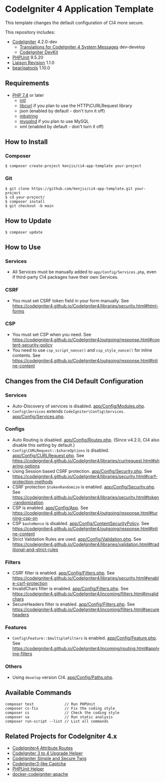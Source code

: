 # CodeIgniter 4 Application Template

This template changes the default configuration of CI4 more secure.

This repository includes:

- [CodeIgniter](https://github.com/codeigniter4/CodeIgniter4) 4.2.0-dev
  - [Translations for CodeIgniter 4 System Messages](https://github.com/codeigniter4/translations) dev-develop
  - [CodeIgniter DevKit](https://github.com/codeigniter4/devkit)
- [PHPUnit](https://github.com/sebastianbergmann/phpunit) 9.5.20
- [Liaison Revision](https://github.com/paulbalandan/liaison-revision) 1.1.0
- [bear/qatools](https://github.com/bearsunday/BEAR.QATools) 1.10.0

## Requirements

- [PHP 7.4](https://www.php.net/releases/7_4_0.php) or later
  - [intl](http://php.net/manual/en/intl.requirements.php)
  - [libcurl](http://php.net/manual/en/curl.requirements.php) if you plan to use the HTTP\CURLRequest library
  - json (enabled by default - don't turn it off)
  - [mbstring](http://php.net/manual/en/mbstring.installation.php)
  - [mysqlnd](http://php.net/manual/en/mysqlnd.install.php) if you plan to use MySQL
  - xml (enabled by default - don't turn it off)

## How to Install

### Composer

```sh-session
$ composer create-project kenjis/ci4-app-template your-project
```

### Git

```sh-session
$ git clone https://github.com/kenjis/ci4-app-template.git your-project
$ cd your-project/
$ composer install
$ git checkout -b main
```

## How to Update

```sh-session
$ composer update
```

## How to Use

### Services

- All Services must be manually added to `app/Config/Services.php`, even if third-party CI4 packages have their own Services.

### CSRF

- You must set CSRF token field in your form manually. See https://codeigniter4.github.io/CodeIgniter4/libraries/security.html#html-forms

### CSP

- You must set CSP when you need. See https://codeigniter4.github.io/CodeIgniter4/outgoing/response.html#content-security-policy
- You need to use `csp_script_nonce()` and `csp_style_nonce()` for inline contents. See https://codeigniter4.github.io/CodeIgniter4/outgoing/response.html#inline-content

## Changes from the CI4 Default Configuration

### Services

- Auto-Discovery of services is disabled. [app/Config/Modules.php](https://github.com/kenjis/ci4-app-template/blob/ci4-app-template/app/Config/Modules.php#L51).
- `Config\Services` extends `CodeIgniter\Config\Services`. [app/Config/Services.php](https://github.com/kenjis/ci4-app-template/blob/ci4-app-template/app/Config/Services.php#L20).

### Configs

- Auto Routing is disabled. [app/Config/Routes.php](https://github.com/kenjis/ci4-app-template/blob/ci4-app-template/app/Config/Routes.php#L24). (Since v4.2.0, CI4 also disable this setting by default.)
- `Config\CURLRequest::$shareOptions` is disabled. [app/Config/CURLRequest.php](https://github.com/kenjis/ci4-app-template/blob/ci4-app-template/app/Config/CURLRequest.php#L21). See https://codeigniter4.github.io/CodeIgniter4/libraries/curlrequest.html#sharing-options
- Using Session based CSRF protection. [app/Config/Security.php](https://github.com/kenjis/ci4-app-template/blob/ci4-app-template/app/Config/Security.php#L18). See https://codeigniter4.github.io/CodeIgniter4/libraries/security.html#csrf-protection-methods
- CSRF protection `$tokenRandomize` is enabled. [app/Config/Security.php](https://github.com/kenjis/ci4-app-template/blob/ci4-app-template/app/Config/Security.php#L29). See https://codeigniter4.github.io/CodeIgniter4/libraries/security.html#token-randomization
- CSP is enabled. [app/Config/App](https://github.com/kenjis/ci4-app-template/blob/ci4-app-template/app/Config/App.php#L464). See https://codeigniter4.github.io/CodeIgniter4/outgoing/response.html#turning-csp-on
- CSP `$autoNonce` is disabled. [app/Config/ContentSecurityPolicy](https://github.com/kenjis/ci4-app-template/blob/ci4-app-template/app/Config/ContentSecurityPolicy.php#L187). See https://codeigniter4.github.io/CodeIgniter4/outgoing/response.html#inline-content
- Strict Validation Rules are used. [app/Config/Validation.php](https://github.com/kenjis/ci4-app-template/blob/ci4-app-template/app/Config/Validation.php#L24-L27). See https://codeigniter4.github.io/CodeIgniter4/libraries/validation.html#traditional-and-strict-rules

### Filters

- CSRF filter is enabled. [app/Config/Filters.php](https://github.com/kenjis/ci4-app-template/blob/ci4-app-template/app/Config/Filters.php#L57-L60). See https://codeigniter4.github.io/CodeIgniter4/libraries/security.html#enable-csrf-protection
- InvalidChars filter is enabled. [app/Config/Filters.php](https://github.com/kenjis/ci4-app-template/blob/ci4-app-template/app/Config/Filters.php#L38). See https://codeigniter4.github.io/CodeIgniter4/incoming/filters.html#invalidchars
- SecureHeaders filter is enabled. [app/Config/Filters.php](https://github.com/kenjis/ci4-app-template/blob/ci4-app-template/app/Config/Filters.php#L43). See https://codeigniter4.github.io/CodeIgniter4/incoming/filters.html#secureheaders

### Features

- `Config\Feature::$multipleFilters` is enabled. [app/Config/Feature.php](https://github.com/kenjis/ci4-app-template/blob/ci4-app-template/app/Config/Feature.php#L26). See https://codeigniter4.github.io/CodeIgniter4/incoming/routing.html#applying-filters

### Others

- Using `develop` version CI4. [app/Config/Paths.php](https://github.com/kenjis/ci4-app-template/blob/ci4-app-template/app/Config/Paths.php#L28).

## Available Commands

```
composer test              // Run PHPUnit
composer cs-fix            // Fix the coding style
composer cs                // Check the coding style
composer sa                // Run static analysis
composer run-script --list // List all commands
```

## Related Projects for CodeIgniter 4.x

- [CodeIgniter4 Attribute Routes](https://github.com/kenjis/ci4-attribute-routes)
- [CodeIgniter 3 to 4 Upgrade Helper](https://github.com/kenjis/ci3-to-4-upgrade-helper)
- [CodeIgniter Simple and Secure Twig](https://github.com/kenjis/codeigniter-ss-twig)
- [CodeIgniter3-like Captcha](https://github.com/kenjis/ci3-like-captcha)
- [PHPUnit Helper](https://github.com/kenjis/phpunit-helper)
- [docker-codeigniter-apache](https://github.com/kenjis/docker-codeigniter-apache)
